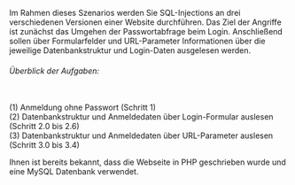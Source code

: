 Im Rahmen dieses Szenarios werden Sie SQL-Injections an drei verschiedenen Versionen einer Website durchführen.
Das Ziel der Angriffe ist zunächst das Umgehen der Passwortabfrage beim Login. 
Anschließend sollen über Formularfelder und URL-Parameter Informationen über die jeweilige Datenbankstruktur
und Login-Daten ausgelesen werden.

<h6>Überblick der Aufgaben:</h6>
<br>
(1) Anmeldung ohne Passwort (Schritt 1)
<br>
(2) Datenbankstruktur und Anmeldedaten über Login-Formular auslesen (Schritt 2.0 bis 2.6)
<br>
(3) Datenbankstruktur und Anmeldedaten über URL-Parameter auslesen (Schritt 3.0 bis 3.4)

Ihnen ist bereits bekannt, dass die Webseite in PHP geschrieben wurde und eine MySQL Datenbank verwendet.